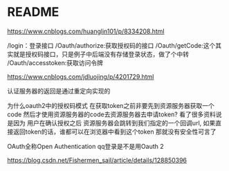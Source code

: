 # README

https://www.cnblogs.com/huanglin101/p/8334208.html


/login：登录接口
/Oauth/authorize:获取授权码的接口
/Oauth/getCode:这个其实就是授权码接口，只是例子中后端没有存储登录状态，做了个中转
/Oauth/accesstoken:获取访问令牌


https://www.cnblogs.com/jdluojing/p/4201729.html

认证服务器的返回是通过重定向实现的

为什么oauth2中的授权码模式 在获取token之前非要先到资源服务器获取一个code 然后才使用资源服务器的code去资源服务器去申请token?
看了很多资料说是因为 用户在确认授权之后 资源服务器会跳转到我们指定的一个回调url, 如果直接返回token的话，谁都可以在浏览器中看到这个token 那就没有安全性可言了

OAuth全称Open Authentication
qq登录是不是用Oauth 2

https://blog.csdn.net/Fishermen_sail/article/details/128850396
